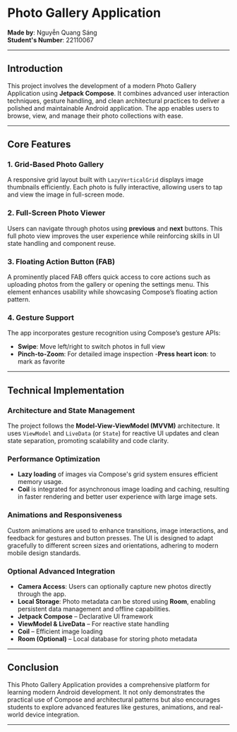 ﻿# Photo Gallery Application

**Made by**: Nguyễn Quang Sáng  
**Student's Number**: 22110067

---

## Introduction

This project involves the development of a modern Photo Gallery Application using **Jetpack Compose**. It combines advanced user interaction techniques, gesture handling, and clean architectural practices to deliver a polished and maintainable Android application. The app enables users to browse, view, and manage their photo collections with ease.

---

## Core Features

### 1. Grid-Based Photo Gallery

A responsive grid layout built with `LazyVerticalGrid` displays image thumbnails efficiently. Each photo is fully interactive, allowing users to tap and view the image in full-screen mode.

### 2. Full-Screen Photo Viewer

Users can navigate through photos using **previous** and **next** buttons. This full photo view improves the user experience while reinforcing skills in UI state handling and component reuse.

### 3. Floating Action Button (FAB)

A prominently placed FAB offers quick access to core actions such as uploading photos from the gallery or opening the settings menu. This element enhances usability while showcasing Compose’s floating action pattern.

### 4. Gesture Support

The app incorporates gesture recognition using Compose’s gesture APIs:

- **Swipe**: Move left/right to switch photos in full view
- **Pinch-to-Zoom**: For detailed image inspection -**Press heart icon**: to mark as favorite

---

## Technical Implementation

### Architecture and State Management

The project follows the **Model-View-ViewModel (MVVM)** architecture. It uses `ViewModel` and `LiveData` (or `State`) for reactive UI updates and clean state separation, promoting scalability and code clarity.

### Performance Optimization

- **Lazy loading** of images via Compose's grid system ensures efficient memory usage.
- **Coil** is integrated for asynchronous image loading and caching, resulting in faster rendering and better user experience with large image sets.

### Animations and Responsiveness

Custom animations are used to enhance transitions, image interactions, and feedback for gestures and button presses. The UI is designed to adapt gracefully to different screen sizes and orientations, adhering to modern mobile design standards.

### Optional Advanced Integration

- **Camera Access**: Users can optionally capture new photos directly through the app.
- **Local Storage**: Photo metadata can be stored using **Room**, enabling persistent data management and offline capabilities.
- **Jetpack Compose** – Declarative UI framework
- **ViewModel & LiveData** – For reactive state handling
- **Coil** – Efficient image loading
- **Room (Optional)** – Local database for storing photo metadata

---

## Conclusion

This Photo Gallery Application provides a comprehensive platform for learning modern Android development. It not only demonstrates the practical use of Compose and architectural patterns but also encourages students to explore advanced features like gestures, animations, and real-world device integration.

---
